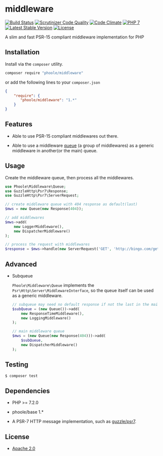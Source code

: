 # middleware
[![Build Status](https://travis-ci.com/phoole/middleware.svg?branch=master)](https://travis-ci.com/phoole/middleware)
[![Scrutinizer Code Quality](https://scrutinizer-ci.com/g/phoole/middleware/badges/quality-score.png?b=master)](https://scrutinizer-ci.com/g/phoole/middleware/?branch=master)
[![Code Climate](https://codeclimate.com/github/phoole/middleware/badges/gpa.svg)](https://codeclimate.com/github/phoole/middleware)
[![PHP 7](https://img.shields.io/packagist/php-v/phoole/middleware)](https://packagist.org/packages/phoole/middleware)
[![Latest Stable Version](https://img.shields.io/github/v/release/phoole/middleware)](https://packagist.org/packages/phoole/middleware)
[![License](https://img.shields.io/github/license/phoole/middleware)]()

A slim and fast PSR-15 compliant middleware implementation for PHP

Installation
---
Install via the `composer` utility.

```bash
composer require "phoole/middleware"
```

or add the following lines to your `composer.json`

```json
{
    "require": {
       "phoole/middleware": "1.*"
    }
}
```

<a name="features"></a>Features
---

- Able to use PSR-15 compliant middlewares out there.

- Able to use a middleware [queue](#queue) (a group of middlewares) as a
  generic middleware in another(or the main) queue.

Usage
---

Create the middleware queue, then process all the middlewares.

```php
use Phoole\Middleware\Queue;
use GuzzleHttp\Psr7\Response;
use GuzzleHttp\Psr7\ServerRequest;

// create middleware queue with 404 response as default(last)
$mws = new Queue(new Response(404));

// add middlewares
$mws->add(
    new LoggerMiddleware(),
    new DispatcherMiddleware()
);

// process the request with middlewares
$response = $mws->handle(new ServerRequest('GET', 'http://bingo.com/get'));
```

Advanced
---

- <a name="queue"></a>Subqueue

  `Phoole\Middleware\Queue` implements the `Psr\Http\Server\MiddlewareInterface`,
  so the queue itself can be used as a generic middleware.

  ```php
  // subqueue may need no default response if not the last in the main queue
  $subQueue = (new Queue())->add(
      new ResponseTimeMiddleware(),
      new LoggingMiddleware()
  );

  // main middleware queue
  $mws = (new Queue(new Response(404)))->add(
      $subQueue,
      new DispatcherMiddleware()
  );
  ```
Testing
---

```bash
$ composer test
```

Dependencies
---

- PHP >= 7.2.0

- phoole/base 1.*

- A PSR-7 HTTP message implementation, such as [guzzle/psr7](https://github.com/guzzle/psr7).

License
---

- [Apache 2.0](https://www.apache.org/licenses/LICENSE-2.0)